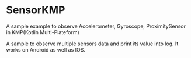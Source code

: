 # SensorKMP

A sample example to observe Accelerometer, Gyroscope, ProximitySensor in KMP(Kotlin Multi-Plateform) 

A sample to observe multiple sensors data and print its value into log. It works on Android as well as IOS. 



